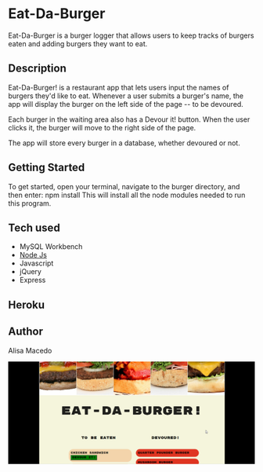 # Eat-Da-Burger
Eat-Da-Burger is a burger logger that allows users to keep tracks of burgers eaten and adding burgers they want to eat.

## Description
Eat-Da-Burger! is a restaurant app that lets users input the names of burgers they'd like to eat.
Whenever a user submits a burger's name, the app will display the burger on the left side of the page --  to be devoured.

Each burger in the waiting area also has a Devour it! button. When the user clicks it, the burger will move to the right side of the page.

The app will store every burger in a database, whether devoured or not.

## Getting Started
To get started, open your terminal, navigate to the burger directory, and then enter: npm install This will install all the node modules needed to run this program.

## Tech used
* MySQL Workbench
* [Node Js](https://nodejs.org/en/)
* Javascript
* jQuery
* Express

## Heroku

## Author
Alisa Macedo

![](./public/assets/img/screen.png)

